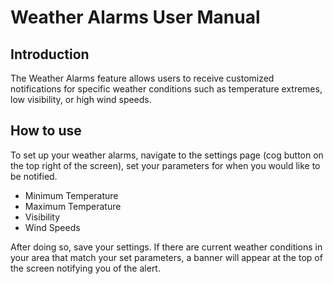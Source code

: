 # Weather Alarms User Manual

## Introduction

The Weather Alarms feature allows users to receive customized notifications for specific weather conditions such as temperature extremes, low visibility, or high wind speeds.

## How to use

To set up your weather alarms, navigate to the settings page (cog button on the top right of the screen), set your parameters for when you would like to be notified.

* Minimum Temperature
* Maximum Temperature
* Visibility
* Wind Speeds

After doing so, save your settings. If there are current weather conditions in your area that match your set parameters, a banner will appear at the top of the screen notifying you of the alert.
